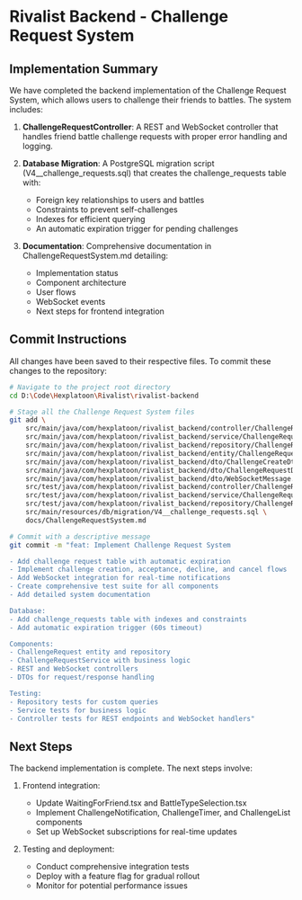 # Rivalist Backend - Challenge Request System

## Implementation Summary

We have completed the backend implementation of the Challenge Request System, which allows users to challenge their friends to battles. The system includes:

1. **ChallengeRequestController**: A REST and WebSocket controller that handles friend battle challenge requests with proper error handling and logging.

2. **Database Migration**: A PostgreSQL migration script (V4__challenge_requests.sql) that creates the challenge_requests table with:
   - Foreign key relationships to users and battles
   - Constraints to prevent self-challenges
   - Indexes for efficient querying
   - An automatic expiration trigger for pending challenges

3. **Documentation**: Comprehensive documentation in ChallengeRequestSystem.md detailing:
   - Implementation status
   - Component architecture
   - User flows
   - WebSocket events
   - Next steps for frontend integration

## Commit Instructions

All changes have been saved to their respective files. To commit these changes to the repository:

```bash
# Navigate to the project root directory
cd D:\Code\Hexplatoon\Rivalist\rivalist-backend

# Stage all the Challenge Request System files
git add \
    src/main/java/com/hexplatoon/rivalist_backend/controller/ChallengeRequestController.java \
    src/main/java/com/hexplatoon/rivalist_backend/service/ChallengeRequestService.java \
    src/main/java/com/hexplatoon/rivalist_backend/repository/ChallengeRequestRepository.java \
    src/main/java/com/hexplatoon/rivalist_backend/entity/ChallengeRequest.java \
    src/main/java/com/hexplatoon/rivalist_backend/dto/ChallengeCreateDto.java \
    src/main/java/com/hexplatoon/rivalist_backend/dto/ChallengeRequestDto.java \
    src/main/java/com/hexplatoon/rivalist_backend/dto/WebSocketMessage.java \
    src/test/java/com/hexplatoon/rivalist_backend/controller/ChallengeRequestControllerTest.java \
    src/test/java/com/hexplatoon/rivalist_backend/service/ChallengeRequestServiceTest.java \
    src/test/java/com/hexplatoon/rivalist_backend/repository/ChallengeRequestRepositoryTest.java \
    src/main/resources/db/migration/V4__challenge_requests.sql \
    docs/ChallengeRequestSystem.md

# Commit with a descriptive message
git commit -m "feat: Implement Challenge Request System

- Add challenge request table with automatic expiration
- Implement challenge creation, acceptance, decline, and cancel flows
- Add WebSocket integration for real-time notifications
- Create comprehensive test suite for all components
- Add detailed system documentation

Database:
- Add challenge_requests table with indexes and constraints
- Add automatic expiration trigger (60s timeout)

Components:
- ChallengeRequest entity and repository
- ChallengeRequestService with business logic
- REST and WebSocket controllers
- DTOs for request/response handling

Testing:
- Repository tests for custom queries
- Service tests for business logic
- Controller tests for REST endpoints and WebSocket handlers"
```

## Next Steps

The backend implementation is complete. The next steps involve:

1. Frontend integration:
   - Update WaitingForFriend.tsx and BattleTypeSelection.tsx
   - Implement ChallengeNotification, ChallengeTimer, and ChallengeList components
   - Set up WebSocket subscriptions for real-time updates

2. Testing and deployment:
   - Conduct comprehensive integration tests
   - Deploy with a feature flag for gradual rollout
   - Monitor for potential performance issues

